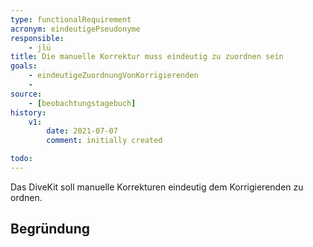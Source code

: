 ```yaml
---
type: functionalRequirement
acronym: eindeutigePseudonyme
responsible: 
    - jlü
title: Die manuelle Korrektur muss eindeutig zu zuordnen sein
goals: 
    - eindeutigeZuordnungVonKorrigierenden
    -
source:
    - [beobachtungstagebuch]
history:
    v1:
        date: 2021-07-07
        comment: initially created

todo: 
---
```


Das DiveKit soll manuelle Korrekturen eindeutig dem Korrigierenden zu ordnen. 


## Begründung
